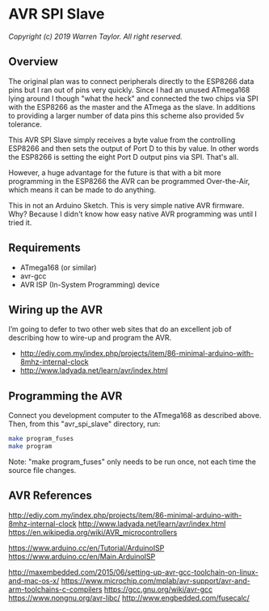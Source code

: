 # AVR SPI Slave
*Copyright (c) 2019 Warren Taylor.  All right reserved.*

## Overview
The original plan was to connect peripherals directly to the ESP8266 data pins but I ran out of pins very quickly. Since I had an unused ATmega168 lying around I though "what the heck" and connected the two chips via SPI with the ESP8266 as the master and the ATmega as the slave. In additions to providing a larger number of data pins this scheme also provided 5v tolerance.

This AVR SPI Slave simply receives a byte value from the controlling ESP8266 and then sets the output of Port D to this by value. In other words the ESP8266 is setting the eight Port D output pins via SPI. That's all.

However, a huge advantage for the future is that with a bit more programming in the ESP8266 the AVR can be programmed Over-the-Air, which means it can be made to do anything.

This in not an Arduino Sketch.
This is very simple native AVR firmware.
Why? Because I didn't know how easy native AVR programming was until I tried it.

## Requirements
* ATmega168 (or similar)
* avr-gcc
* AVR ISP (In-System Programming) device

## Wiring up the AVR
I’m going to defer to two other web sites that do an excellent job of describing how to wire-up and program the AVR.
* <http://ediy.com.my/index.php/projects/item/86-minimal-arduino-with-8mhz-internal-clock> 
* <http://www.ladyada.net/learn/avr/index.html> 

## Programming the AVR
Connect you development computer to the ATmega168 as described above.
Then, from this "avr_spi_slave" directory, run:
```bash
make program_fuses
make program
```
Note: "make program_fuses" only needs to be run once, not each time the source file changes.

## AVR References
<http://ediy.com.my/index.php/projects/item/86-minimal-arduino-with-8mhz-internal-clock>
<http://www.ladyada.net/learn/avr/index.html>
<https://en.wikipedia.org/wiki/AVR_microcontrollers>

<https://www.arduino.cc/en/Tutorial/ArduinoISP>
<https://www.arduino.cc/en/Main.ArduinoISP>

<http://maxembedded.com/2015/06/setting-up-avr-gcc-toolchain-on-linux-and-mac-os-x/>
<https://www.microchip.com/mplab/avr-support/avr-and-arm-toolchains-c-compilers>
<https://gcc.gnu.org/wiki/avr-gcc>
<https://www.nongnu.org/avr-libc/>
<http://www.engbedded.com/fusecalc/>
